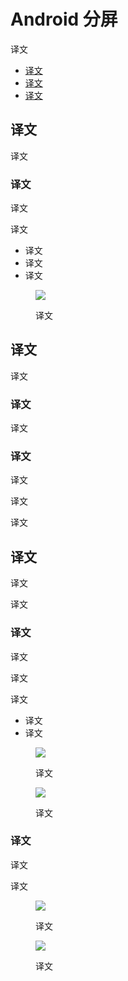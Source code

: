 <div class="article__intro">

[en]: <> (Android split-screen)
# Android 分屏

[en]: <> (Split-screen mode allows two activities to be visible on screen at the same time.)
译文

<nav>

[en]: <> (Usage)
[en]: <> (Behavior)
[en]: <> (Layout)
* [译文](#usage)
* [译文](#behavior)
* [译文](#layout)

</nav></div><div class="article__body">

[en]: <> (Usage)
<h2 id="usage">译文</h2>

[en]: <> (Apps are not authorized to invoke split-screen mode by themselves; the user must activate it.)
译文

[en]: <> (Launching new activities)
### 译文

[en]: <> (When an app launches a new activity, it will launch within the same portion of the screen by default. Apps will be resized to fit the split-screen view as necessary \(unless your app isn’t compatible with the split-screen format\).)
译文

[en]: <> (When split-screen mode is active, apps may launch new activities in the opposite portion of the screen if the following criteria are met:)
译文

[en]: <> (The original and new activities are related to each other and usable while in split-screen mode)
[en]: <> (The task that the app helps accomplish warrants displaying two activities at once, and hiding the other app that was open)
[en]: <> (It is clear that the app will enter split-screen mode, such as with a button stating “Open in new window”)
* 译文
* 译文
* 译文

<figure>

![]({assets_path}/platform-guidance/android-split-screen/01-splitscreen-intro.png)

<figcaption>

[en]: <> (Split screen shown in portrait mode on mobile \(on the left\) and landscape mode on tablet \(on the right\))
译文

</figcaption></figure>

[en]: <> (Behavior)
<h2 id="behavior">译文</h2>

[en]: <> (Split-screen mode remains active until the user cancels it or switches to an incompatible app.)
译文

[en]: <> (Resizing split screen)
### 译文

[en]: <> (Users may move and resize each screen in split-screen mode by dragging the divider between the two split screens.)
译文

[en]: <> (Edge swipe gestures)
### 译文

[en]: <> (When split-screen mode is active, the edge swipe gesture will likely not work as intended. Because split-screen mode relies on swiping to resize each split screen, if your app also relies on edge swipes to perform actions, then it’s possible that the swipe will either trigger screen resizing or an action in your app.)
译文

[en]: <> (To avoid this, edge swipes should not be the only way to perform actions in your app. There should be an alternative method to perform each action.)
译文

[en]: <> (For example, the navigation drawer enables an edge swipe to open the drawer, but it is also accessible by pressing the menu icon.)
译文

[en]: <> (Layout)
<h2 id="layout">译文</h2>

[en]: <> (To support split-screen usage, viewable content should be scaled to an appropriate size and density.)
译文

[en]: <> (Primary controls should be adapted for split-screen mode. For example, navigation tabs may be collapsed into a menu.)
译文

[en]: <> (Responsive UI)
### 译文

[en]: <> (Apps in split-screen mode should elegantly adjust across device sizes and orientations.)
译文

[en]: <> (The screen is split along the x-axis in portrait, and along the y-axis in landscape. Changing a device’s orientation should not cause the UI to change unexpectedly. For example, a video displayed in one side of a split screen shouldn’t switch to full-screen if the device is rotated from portrait to landscape orientation.)
译文

[en]: <> (Apps may use the same or different layouts for mobile and tablet:)
译文

[en]: <> (Apps with similar layouts for mobile and tablet may switch between the tablet and mobile UIs when the app is resized, as the transition will not be jarring.)
[en]: <> (Apps with completely different layouts for mobile and tablet should avoid using the mobile UI on tablet in split-screen mode. Instead, the existing tablet UI should be adapted to fit the smaller size to ensure that users have a consistent experience on both devices.)
* 译文
* 译文

<figure>

![]({assets_path}/platform-guidance/android-split-screen/02-splitscreen-samelayout.png)

<figcaption>

[en]: <> (An app may use the same layout across mobile \(left\) and tablet \(right\).)
译文

</figcaption></figure><figure>

![]({assets_path}/platform-guidance/android-split-screen/03-splitscreen-differentlayout.png)

<figcaption>

[en]: <> (An app may use different layouts across mobile \(left\) and tablet \(right\).)
译文

</figcaption></figure>

[en]: <> (Design for condensed sizes)
### 译文

[en]: <> (To simplify adapting your app for the various sizes of split-screen mode, it is recommended to design for the smallest size first.)
译文

[en]: <> (Create a layout that works at 220dp wide or tall by condensing elements or removing non-essential ones. The layout may be scaled upward from there.)
译文

<figure>

![]({assets_path}/platform-guidance/android-split-screen/04-splitscreen-34.15-tablet.png)

<figcaption>

[en]: <> (When the split screen is active on a tablet, by default it takes up 34.15% of the entire screen.)
译文

</figcaption></figure><figure>

![]({assets_path}/platform-guidance/android-split-screen/05-splitscreen-16.9-mobile.png)

<figcaption>

[en]: <> (When the split screen is active on mobile, the aspect ratio of an app in portrait orientation is 16:9.)
译文

</figcaption></figure></div>

